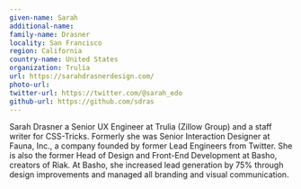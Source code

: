 ```yaml
---
given-name: Sarah	
additional-name: 
family-name: Drasner
locality: San Francisco
region: California
country-name: United States 
organization: Trulia
url: https://sarahdrasnerdesign.com/
photo-url:
twitter-url: https://twitter.com/@sarah_edo
github-url: https://github.com/sdras
---
```

Sarah Drasner a Senior UX Engineer at Trulia (Zillow Group) and a staff writer for CSS-Tricks. Formerly she was Senior Interaction Designer at Fauna, Inc., a company founded by former Lead Engineers from Twitter. She is also the former Head of Design and Front-End Development at Basho, creators of Riak. At Basho, she increased lead generation by 75% through design improvements and managed all branding and visual communication.

